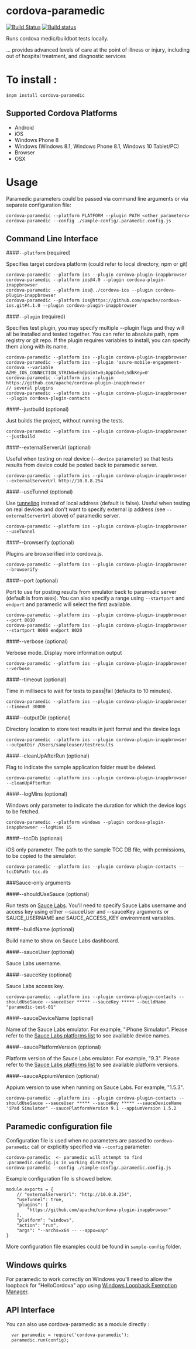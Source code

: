 cordova-paramedic
=================

[![Build Status](https://travis-ci.org/apache/cordova-paramedic.svg?branch=master)](https://travis-ci.org/apache/cordova-paramedic)
[![Build status](https://ci.appveyor.com/api/projects/status/iufmfjo0j0dd4c1w?svg=true)](https://ci.appveyor.com/project/ApacheSoftwareFoundation/cordova-paramedic)

Runs cordova medic/buildbot tests locally.

... provides advanced levels of care at the point of illness or injury, including out of hospital treatment, and diagnostic services

# To install :
``` $npm install cordova-paramedic ```

## Supported Cordova Platforms

- Android
- iOS
- Windows Phone 8
- Windows (Windows 8.1, Windows Phone 8.1, Windows 10 Tablet/PC)
- Browser
- OSX

# Usage

Paramedic parameters could be passed via command line arguments or via separate configuration file:

```
cordova-paramedic --platform PLATFORM --plugin PATH <other parameters>
cordova-paramedic --config ./sample-config/.paramedic.config.js
```

## Command Line Interface

####`--platform` (required)

Specifies target cordova platform (could refer to local directory, npm or git)

```
cordova-paramedic --platform ios --plugin cordova-plugin-inappbrowser
cordova-paramedic --platform ios@4.0 --plugin cordova-plugin-inappbrowser
cordova-paramedic --platform ios@../cordova-ios --plugin cordova-plugin-inappbrowser
cordova-paramedic --platform ios@https://github.com/apache/cordova-ios.git#4.1.0 --plugin cordova-plugin-inappbrowser
```

####`--plugin` (required)

Specifies test plugin, you may specify multiple --plugin flags and they will all be installed and tested together. You can refer to absolute path, npm registry or git repo.
If the plugin requires variables to install, you can specify them along with its name.

```
cordova-paramedic --platform ios --plugin cordova-plugin-inappbrowser
cordova-paramedic --platform ios --plugin 'azure-mobile-engagement-cordova --variable AZME_IOS_CONNECTION_STRING=Endpoint=0;AppId=0;SdkKey=0'
cordova-paramedic --platform ios --plugin https://github.com/apache/cordova-plugin-inappbrowser
// several plugins
cordova-paramedic --platform ios --plugin cordova-plugin-inappbrowser --plugin cordova-plugin-contacts
```
####--justbuild (optional)

Just builds the project, without running the tests.

```
cordova-paramedic --platform ios --plugin cordova-plugin-inappbrowser --justbuild
```

####--externalServerUrl (optional)

Useful when testing on real device (`--device` parameter) so that tests results from device could be posted back to paramedic server.

```
cordova-paramedic --platform ios --plugin cordova-plugin-inappbrowser --externalServerUrl http://10.0.8.254
```

####--useTunnel (optional)

Use [tunneling](https://www.npmjs.com/package/localtunnel) instead of local address (default is false).
Useful when testing on real devices and don't want to specify external ip address (see `--externalServerUrl` above) of paramedic server.

```
cordova-paramedic --platform ios --plugin cordova-plugin-inappbrowser --useTunnel
```

####--browserify (optional)

Plugins are browserified into cordova.js.

```
cordova-paramedic --platform ios --plugin cordova-plugin-inappbrowser --browserify
```

####--port (optional)

Port to use for posting results from emulator back to paramedic server (default is from `8008`). You can also specify a range using `--startport` and `endport` and paramedic will select the first available.

```
cordova-paramedic --platform ios --plugin cordova-plugin-inappbrowser --port 8010
cordova-paramedic --platform ios --plugin cordova-plugin-inappbrowser --startport 8000 endport 8020
```

####--verbose (optional)

Verbose mode. Display more information output

```
cordova-paramedic --platform ios --plugin cordova-plugin-inappbrowser --verbose
```

####--timeout (optional)

Time in millisecs to wait for tests to pass|fail (defaults to 10 minutes).

```
cordova-paramedic --platform ios --plugin cordova-plugin-inappbrowser --timeout 30000
```

####--outputDir (optional)

Directory location to store test results in junit format and the device logs

```
cordova-paramedic --platform ios --plugin cordova-plugin-inappbrowser --outputDir /Users/sampleuser/testresults
```

####--cleanUpAfterRun (optional)

Flag to indicate the sample application folder must be deleted.

```
cordova-paramedic --platform ios --plugin cordova-plugin-inappbrowser --cleanUpAfterRun
```

####--logMins (optional)

Windows only parameter to indicate the duration for which the device logs to be fetched.

```
cordova-paramedic --platform windows --plugin cordova-plugin-inappbrowser --logMins 15
```

####--tccDb (optional)

iOS only parameter. The path to the sample TCC DB file, with permissions, to be copied to the simulator.

```
cordova-paramedic --platform ios --plugin cordova-plugin-contacts --tccDbPath tcc.db
```

###Sauce-only arguments

####--shouldUseSauce (optional)

Run tests on [Sauce Labs](https://saucelabs.com/). You'll need to specify Sauce Labs username and access key using either --sauceUser and --sauceKey arguments or SAUCE_USERNAME and SAUCE_ACCESS_KEY environment variables.

####--buildName (optional)

Build name to show on Sauce Labs dashboard.

####--sauceUser (optional)

Sauce Labs username.

####--sauceKey (optional)

Sauce Labs access key.

```
cordova-paramedic --platform ios --plugin cordova-plugin-contacts --shouldUseSauce --sauceUser ***** --sauceKey ***** --buildName "paramedic-test-01"
```

####--sauceDeviceName (optional)

Name of the Sauce Labs emulator. For example, "iPhone Simulator". Please refer to the [Sauce Labs platforms list](https://saucelabs.com/platforms) to see available device names.

####--saucePlatformVersion (optional)

Platform version of the Sauce Labs emulator. For example, "9.3". Please refer to the [Sauce Labs platforms list](https://saucelabs.com/platforms) to see available platform versions.

####--sauceAppiumVersion (optional)

Appium version to use when running on Sauce Labs. For example, "1.5.3".

```
cordova-paramedic --platform ios --plugin cordova-plugin-contacts --shouldUseSauce --sauceUser ***** --sauceKey ***** --sauceDeviceName 'iPad Simulator" --saucePlatformVersion 9.1 --appiumVersion 1.5.2
```

## Paramedic configuration file

Configuration file is used when no parameters are passed to `cordova-paramedic` call or explicitly specified via `--config` parameter:
```
cordova-paramedic  <- paramedic will attempt to find .paramedic.config.js in working directory
cordova-paramedic --config ./sample-config/.paramedic.config.js
```
Example configuration file is showed below.
```
module.exports = {
    // "externalServerUrl": "http://10.0.8.254",
    "useTunnel": true,
    "plugins": [
        "https://github.com/apache/cordova-plugin-inappbrowser"
    ],
    "platform": "windows",
    "action": "run",
    "args": "--archs=x64 -- --appx=uap"
}
```
More configuration file examples could be found in `sample-config` folder.

## Windows quirks

For paramedic to work correctly on Windows you'll need to allow the loopback for "HelloCordova" app using [Windows Loopback Exemption Manager](https://loopback.codeplex.com/).

## API Interface

You can also use cordova-paramedic as a module directly :

```
  var paramedic = require('cordova-paramedic');
  paramedic.run(config);
```
